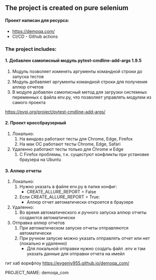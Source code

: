 ## The project is created on pure selenium

#### Проект написан для ресурса:

- https://demoqa.com/
- CI/CD - Github actions

### The project includes:

#### 1. Добавлен самописный модуль pytest-cmdline-add-args 1.9.5

1. Модуль позволяет изменять аргументы командной строки до запуска тестов
2. Модуль добавляет аргументы командной строки для получения аллюр отчетов
3. В модуле добавлен самописный метод для загрузки системных переменных с файла env.py,
   что позволяет управлять модулем из самого проекта

https://pypi.org/project/pytest-cmdline-add-args/

#### 2. Проект кроссбраузерный

1. Локально:
    1. На виндовз работают тесты для Chrome, Edge, Firefox
    2. На мак ОС работают тесты Chrome, Edge, Safari
2. Удаленно работают тесты только для Chrome и Edge
    1. С Firefox проблемы, т.к. сущестуют конфликты при установке браузера на Ubuntu

#### 3. Аллюр отчеты

1. Локально:
    1. Нужно указать в файле env.py в папке конфиг:
        - CREATE_ALLURE_REPORT = False
    2. Если CREATE_ALLURE_REPORT = True:
        - Аллюр отчет автоматически откроется в браузере
2. Удаленно:
    1. Во время автоматического и ручного запуска аллюр отчеты создаются автоматически
3. Отправка аллюр отчетов
    1. При автоматическом запуске отчеты отправляются автоматически
    2. При ручном запуске можно указать отправлять отчет или нет (локально и удаленно)
        - Для локальной отправки нужно создать файл .env и там указать данные для отправки отчета на имейл

гит хаб воркфлоу
https://evgeniy955.github.io/demoqa_com/

PROJECT_NAME: demoqa_com
